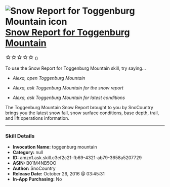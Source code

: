 # &nbsp;<img src="skill_icon" alt="Snow Report for Toggenburg Mountain icon" width="36"> [Snow Report for Toggenburg Mountain](http://alexa.amazon.com/#skills/amzn1.ask.skill.c3ef2c21-fb69-4321-ab79-3658a5207729)
![0 stars](../../images/ic_star_border_black_18dp_1x.png)![0 stars](../../images/ic_star_border_black_18dp_1x.png)![0 stars](../../images/ic_star_border_black_18dp_1x.png)![0 stars](../../images/ic_star_border_black_18dp_1x.png)![0 stars](../../images/ic_star_border_black_18dp_1x.png) 0

To use the Snow Report for Toggenburg Mountain skill, try saying...

* *Alexa, open Toggenburg Mountain*

* *Alexa, ask Toggenburg Mountain for the snow report*

* *Alexa, ask Toggenburg Mountain for latest conditions*

The Toggenburg Mountain Snow Report brought to you by SnoCountry brings you the latest snow fall, snow surface conditions,  base depth, trail, and lift operations information.

***

### Skill Details

* **Invocation Name:** toggenburg mountain
* **Category:** null
* **ID:** amzn1.ask.skill.c3ef2c21-fb69-4321-ab79-3658a5207729
* **ASIN:** B01M4NB5OO
* **Author:** SnoCountry
* **Release Date:** October 26, 2016 @ 03:45:31
* **In-App Purchasing:** No
